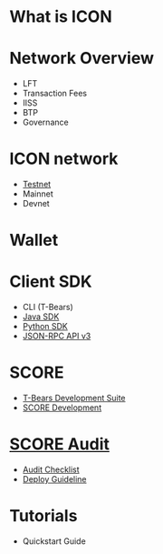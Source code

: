 # What is ICON

# Network Overview
  - LFT
  - Transaction Fees
  - IISS
  - BTP
  - Governance

# ICON network
  - [Testnet](https://icon-project.github.io/docs/ICON_testnet.html)
  - Mainnet
  - Devnet

# Wallet

# Client SDK
  - CLI (T-Bears)
  - [Java SDK](https://github.com/icon-project/icon-sdk-java/blob/master/quickstart/README.md)
  - [Python SDK](https://github.com/icon-project/icon-sdk-python/blob/master/README.md)
  - [JSON-RPC API v3](https://github.com/icon-project/icon-rpc-server/blob/master/docs/icon-json-rpc-v3.md)

# SCORE
  - [T-Bears Development Suite](https://github.com/icon-project/t-bears/blob/master/README.md)
  - [SCORE Development](https://github.com/icon-project/icon-service/blob/master/docs/dapp_guide.md)

# [SCORE Audit](https://icon-project.github.io/docs/SCORE_audit.html)
  - [Audit Checklist](https://icon-project.github.io/docs/HowToWrite_SCORE_v0.4-ko.html)
  - [Deploy Guideline](https://icon-project.github.io/docs/SCOREDeployGuide_v0.3-ko.html)

# Tutorials
  - Quickstart Guide
